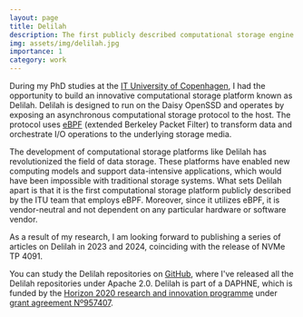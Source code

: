 ```yaml
---
layout: page
title: Delilah
description: The first publicly described computational storage engine utilising eBPF.
img: assets/img/delilah.jpg
importance: 1
category: work
---
```

During my PhD studies at the [IT University of Copenhagen](https://en.itu.dk/), I had the opportunity to build an innovative computational storage platform known as Delilah. Delilah is designed to run on the Daisy OpenSSD and operates by exposing an asynchronous computational storage protocol to the host. The protocol uses [eBPF](https://en.wikipedia.org/wiki/EBPF) (extended Berkeley Packet Filter) to transform data and orchestrate I/O operations to the underlying storage media.

The development of computational storage platforms like Delilah has revolutionized the field of data storage. These platforms have enabled new computing models and support data-intensive applications, which would have been impossible with traditional storage systems. What sets Delilah apart is that it is the first computational storage platform publicly described by the ITU team that employs eBPF. Moreover, since it utilizes eBPF, it is vendor-neutral and not dependent on any particular hardware or software vendor.

As a result of my research, I am looking forward to publishing a series of articles on Delilah in 2023 and 2024, coinciding with the release of NVMe TP 4091.

You can study the Delilah repositories on [GitHub](https://github.com/delilah-csp), where I've released all the Delilah repositories under Apache 2.0. Delilah is part of a DAPHNE, which is funded by the [Horizon 2020 research and innovation programme](https://ec.europa.eu/programmes/horizon2020/) under [grant agreement Nº957407](https://cordis.europa.eu/project/id/957407).